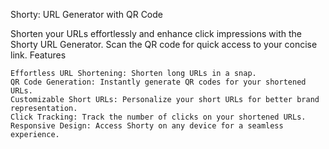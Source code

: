 Shorty: URL Generator with QR Code




Shorten your URLs effortlessly and enhance click impressions with the Shorty URL Generator. Scan the QR code for quick access to your concise link.
Features

    Effortless URL Shortening: Shorten long URLs in a snap.
    QR Code Generation: Instantly generate QR codes for your shortened URLs.
    Customizable Short URLs: Personalize your short URLs for better brand representation.
    Click Tracking: Track the number of clicks on your shortened URLs.
    Responsive Design: Access Shorty on any device for a seamless experience.
